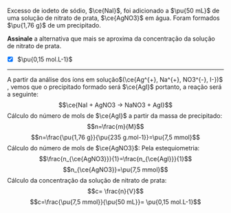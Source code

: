 Excesso de iodeto de sódio, $\ce{NaI}$, foi adicionado a $\pu{50 mL}$ de uma solução de nitrato de prata, $\ce{AgNO3}$ em água. Foram formados $\pu{1,76 g}$ de um precipitado.

**Assinale** a alternativa que mais se aproxima da concentração da solução de nitrato de prata.

- [x] $\pu{0,15 mol.L-1}$

---

A partir da análise dos íons em solução$(\ce{Ag^{+}, Na^{+}, NO3^{-}, I-})$ , vemos que o precipitado formado será $\ce{AgI}$ portanto, a reação será a seguinte:
$$\ce{NaI + AgNO3 -> NaNO3 + AgI}$$
Cálculo do número de mols de $\ce{AgI}$ a partir da massa de precipitado:
$$n=\frac{m}{M}$$
$$n=\frac{\pu{1,76 g}}{\pu{235 g.mol-1}}=\pu{7,5 mmol}$$
Cálculo do número de mols de $\ce{AgNO3}$:
Pela estequiometria:
$$\frac{n_{\ce{AgNO3}}}{1}=\frac{n_{\ce{AgI}}}{1}$$
$$n_{\ce{AgNO3}}=\pu{7,5 mmol}$$
Cálculo da concentração da solução de nitrato de prata:
$$c= \frac{n}{V}$$
$$c=\frac{\pu{7,5 mmol}}{\pu{50 mL}}= \pu{0,15 mol.L-1}$$
